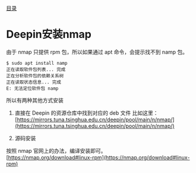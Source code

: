 [目录](./)
# Deepin安装nmap

由于 nmap 只提供 rpm 包，所以如果通过 apt 命令，会提示找不到 namp 包。

```
$ sudo apt install namp
正在读取软件包列表... 完成
正在分析软件包的依赖关系树       
正在读取状态信息... 完成       
E: 无法定位软件包 namp
```

所以有两种其他方式安装

1. 直接在 Deepin 的资源仓库中找到对应的 deb 文件 
比如这里：
[https://mirrors.tuna.tsinghua.edu.cn/deepin/pool/main/n/nmap/](https://mirrors.tuna.tsinghua.edu.cn/deepin/pool/main/n/nmap/)

2. 源码安装

按照 nmap 官网上的办法，编译安装即可。  
[https://nmap.org/download#linux-rpm](https://nmap.org/download#linux-rpm)